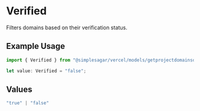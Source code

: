 # Verified

Filters domains based on their verification status.

## Example Usage

```typescript
import { Verified } from "@simplesagar/vercel/models/getprojectdomainsop.js";

let value: Verified = "false";
```

## Values

```typescript
"true" | "false"
```